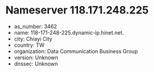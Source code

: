 # Nameserver 118.171.248.225

* as_number: 3462
* name: 118-171-248-225.dynamic-ip.hinet.net.
* city: Chiayi City
* country: TW
* organization: Data Communication Business Group
* version: Unknown
* dnssec: Unknown
